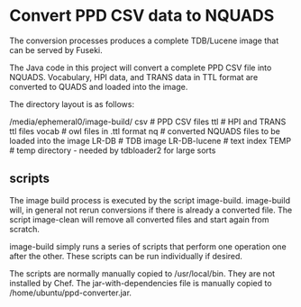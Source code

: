 # Convert PPD CSV data to NQUADS

The conversion processes produces a complete TDB/Lucene image that can be served by Fuseki.

The Java code in this project will convert a complete PPD CSV file into NQUADS.  Vocabulary,
HPI data, and TRANS data in TTL format are converted to QUADS and loaded into the image.

The directory layout is as follows:

/media/ephemeral0/image-build/
  csv          # PPD CSV files
  ttl          # HPI and TRANS ttl files
  vocab        # owl files in .ttl format
  nq           # converted NQUADS files to be loaded into the image
  LR-DB        # TDB image
  LR-DB-lucene # text index
  TEMP         # temp directory - needed by tdbloader2 for large sorts
  
  
## scripts

The image build process is executed by the script image-build.  image-build will, in general
not rerun conversions if there is already a converted file.  The script image-clean will
remove all converted files and start again from scratch.

image-build simply runs a series of scripts that perform one operation one after the other.
These scripts can be run individually if desired.

The scripts are normally manually copied to /usr/local/bin.  They are not installed by Chef.
The jar-with-dependencies file is manually copied to /home/ubuntu/ppd-converter.jar.
